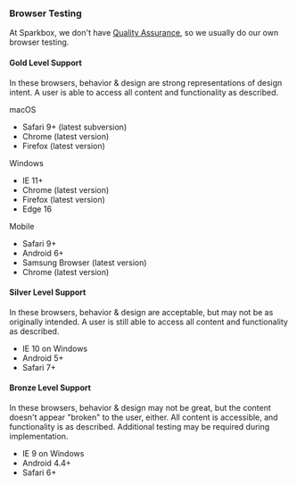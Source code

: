 ### Browser Testing

At Sparkbox, we don't have [Quality Assurance](https://en.wikipedia.org/wiki/Quality_assurance#Software_development), so we usually do our own browser testing.

#### Gold Level Support
In these browsers, behavior & design are strong representations of design intent. A user is able to access all content and functionality as described.

macOS
- Safari 9+ (latest subversion)
- Chrome (latest version)
- Firefox (latest version)

Windows
- IE 11+
- Chrome (latest version)
- Firefox (latest version)
- Edge 16

Mobile
- Safari 9+
- Android 6+
- Samsung Browser (latest version)
- Chrome (latest version)

#### Silver Level Support
In these browsers, behavior & design are acceptable, but may not be as originally intended. A user is still able to access all content and functionality as described.

- IE 10 on Windows
- Android 5+
- Safari 7+

#### Bronze Level Support
In these browsers, behavior & design may not be great, but the content doesn't appear "broken" to the user, either. All content is accessible, and functionality is as described. Additional testing may be required during implementation.

- IE 9 on Windows
- Android 4.4+
- Safari 6+
